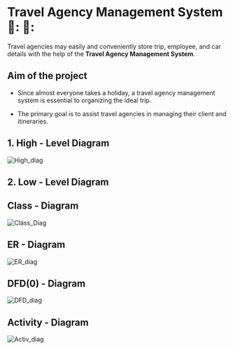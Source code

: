 # **Travel Agency Management System** 🚗: 🚌:

Travel agencies may easily and conveniently store trip, employee, and car details with the help of the **Travel Agency Management System**.


## **Aim of the project**

- Since almost everyone takes a holiday, a travel agency management system is essential to organizing the ideal trip. 

- The primary goal is to assist travel agencies in managing their client and itineraries.



## 1. High - Level Diagram

![High_diag](https://github.com/Abhhhinav/Nymble_Software-Design-Task-JAVA-/assets/107941084/3cf93f4a-c371-4d9d-aff1-fad4481a86ae)


## 2. Low - Level Diagram

## **Class - Diagram**
![Class_Diag](https://github.com/Abhhhinav/Nymble_Software-Design-Task-JAVA-/assets/107941084/9eea4d63-1f52-4ddc-a182-28bc28383927)


## **ER - Diagram**
![ER_diag](https://github.com/Abhhhinav/Nymble_Software-Design-Task-JAVA-/assets/107941084/ad5b78a7-835a-4c99-85e7-3e6d8cf11376)


## **DFD(0) - Diagram**
![DFD_diag](https://github.com/Abhhhinav/Nymble_Software-Design-Task-JAVA-/assets/107941084/ec44a839-719c-4204-b249-01c8ee7282ca)


## **Activity - Diagram**
![Activ_diag](https://github.com/Abhhhinav/Nymble_Software-Design-Task-JAVA-/assets/107941084/e3ffe6b0-d287-4f7a-9bfe-368239d83252)
